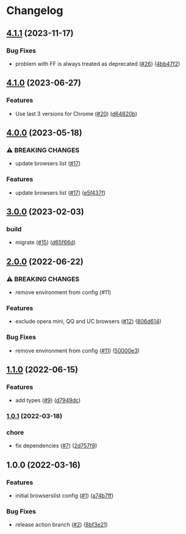 # Changelog

## [4.1.1](https://github.com/gravity-ui/browserslist-config/compare/v4.1.0...v4.1.1) (2023-11-17)


### Bug Fixes

* problem with FF is always treated as deprecated ([#26](https://github.com/gravity-ui/browserslist-config/issues/26)) ([4bb47f2](https://github.com/gravity-ui/browserslist-config/commit/4bb47f2042e66f454ae32310919ba27c4a329d27))

## [4.1.0](https://github.com/gravity-ui/browserslist-config/compare/v4.0.0...v4.1.0) (2023-06-27)


### Features

* Use last 3 versions for Chrome ([#20](https://github.com/gravity-ui/browserslist-config/issues/20)) ([d64820b](https://github.com/gravity-ui/browserslist-config/commit/d64820b4e4d1fb9a4af3634c0f5ea1c5da5df90c))

## [4.0.0](https://github.com/gravity-ui/browserslist-config/compare/v3.0.0...v4.0.0) (2023-05-18)


### ⚠ BREAKING CHANGES

* update browsers list ([#17](https://github.com/gravity-ui/browserslist-config/issues/17))

### Features

* update browsers list ([#17](https://github.com/gravity-ui/browserslist-config/issues/17)) ([e5f437f](https://github.com/gravity-ui/browserslist-config/commit/e5f437fc28f3997c49d66fb928d30407efe6b7a8))

## [3.0.0](https://github.com/gravity-ui/browserslist-config/compare/v2.0.0...v3.0.0) (2023-02-03)


### build

* migrate ([#15](https://github.com/gravity-ui/browserslist-config/issues/15)) ([d65f66d](https://github.com/gravity-ui/browserslist-config/commit/d65f66dc565c7005cf87b4436ef1951b1264a376))

## [2.0.0](https://github.com/gravity-ui/browserslist-config/compare/v1.1.0...v2.0.0) (2022-06-22)


### ⚠ BREAKING CHANGES

* remove environment from config (#11)

### Features

* exclude opera mini, QQ and UC browsers ([#12](https://github.com/gravity-ui/browserslist-config/issues/12)) ([806d614](https://github.com/gravity-ui/browserslist-config/commit/806d6145a6e36f5a3d0fa5273de8fe45322291a0))


### Bug Fixes

* remove environment from config ([#11](https://github.com/gravity-ui/browserslist-config/issues/11)) ([50000e3](https://github.com/gravity-ui/browserslist-config/commit/50000e375a9aa33931369ac53d4b44d6c3fe20c6))

## [1.1.0](https://github.com/gravity-ui/browserslist-config/compare/v1.0.1...v1.1.0) (2022-06-15)


### Features

* add types ([#9](https://github.com/gravity-ui/browserslist-config/issues/9)) ([d7949dc](https://github.com/gravity-ui/browserslist-config/commit/d7949dcc043c66e516406dc00543cd676f34b71b))

### [1.0.1](https://www.github.com/gravity-ui/browserslist-config/compare/v1.0.0...v1.0.1) (2022-03-18)


### chore

* fix dependencies ([#7](https://www.github.com/gravity-ui/browserslist-config/issues/7)) ([2d757f9](https://www.github.com/gravity-ui/browserslist-config/commit/2d757f9a3e46eccc2f0751cacbd0ee76686cce37))

## 1.0.0 (2022-03-16)


### Features

* initial browserslist config ([#1](https://www.github.com/gravity-ui/browserslist-config/issues/1)) ([a74b7ff](https://www.github.com/gravity-ui/browserslist-config/commit/a74b7ff149680e9bed45718507950b2541bee1a6))


### Bug Fixes

* release action branch ([#2](https://www.github.com/gravity-ui/browserslist-config/issues/2)) ([8bf3e21](https://www.github.com/gravity-ui/browserslist-config/commit/8bf3e21f2667041946c08721e48a662f75a00b9b))
